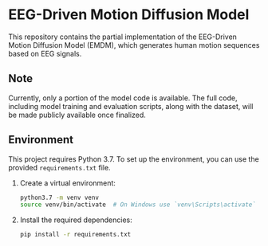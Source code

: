 # EEG-Driven Motion Diffusion Model

This repository contains the partial implementation of the EEG-Driven Motion Diffusion Model (EMDM), which generates human motion sequences based on EEG signals.

## Note

Currently, only a portion of the model code is available. The full code, including model training and evaluation scripts, along with the dataset, will be made publicly available once finalized.

## Environment

This project requires Python 3.7. To set up the environment, you can use the provided `requirements.txt` file.

1. Create a virtual environment:
    ```bash
    python3.7 -m venv venv
    source venv/bin/activate  # On Windows use `venv\Scripts\activate`
    ```

2. Install the required dependencies:
    ```bash
    pip install -r requirements.txt
    ```

